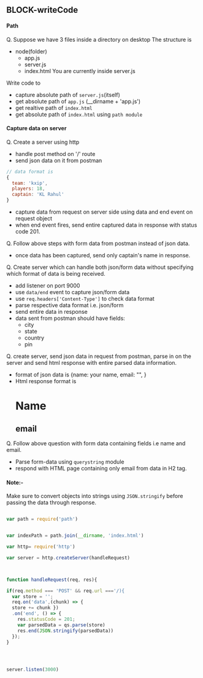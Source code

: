 ## BLOCK-writeCode

#### Path
Q. Suppose we have 3 files inside a directory on desktop
The structure is
  - node(folder)
    - app.js
    - server.js
    - index.html
You are currently inside server.js

Write code to 
- capture absolute path of `server.js`(itself)  
- get absolute path of `app.js`               (__dirname + 'app.js')
- get realtive path of `index.html`
- get absolute path of `index.html` using `path module` 
 
#### Capture data on server

Q. Create a server using http
- handle post method on '/' route
- send json data on it from postman

```js
// data format is
{
  team: 'kxip',
  players: 18,
  captain: 'KL Rahul'
}
```
- capture data from request on server side using data and end event on request object
- when end event fires, send entire captured data in response with status code 201.

Q. Follow above steps with form data from postman instead of json data.
- once data has been captured, send only captain's name in response.

Q. Create server which can handle both json/form data without specifying which format of data is being received.
- add listener on port 9000
- use `data/end` event to capture json/form data
- use `req.headers['Content-Type']` to check data format
- parse respective data format i.e. json/form 
- send entire data in response
- data sent from postman should have fields:
  - city
  - state
  - country
  - pin

Q. create server, send json data in request from postman, parse in on the server and send html response with entire parsed data information.
- format of json data is {name: your name, email: "", }
- Html response format is <h1>Name</h1><h2>email</h2>

Q. Follow above question with form data containing fields i.e name and email. 
- Parse form-data using `querystring` module
- respond with HTML page containing only email from data in H2 tag.

#### Note:- 
Make sure to convert objects into strings using `JSON.stringify` before passing the data through response.

```js

var path = require('path')


var indexPath = path.join(__dirname, 'index.html')

var http= require('http') 

var server = http.createServer(handleRequest) 



function handleRequest(req, res){ 

if(req.method === 'POST' && req.url ==='/){ 
  var store = ''; 
  req.on('data',(chunk) => { 
  store += chunk })
  .on('end', () => {
    res.statusCode = 201;
    var parsedData = qs.parse(store)
    res.end(JSON.stringify(parsedData))
  }); 
}

  


server.listen(3000)
```
